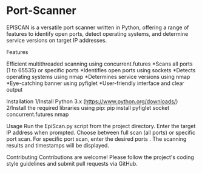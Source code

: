 # Port-Scanner
EPISCAN is a versatile port scanner written in Python, offering a range of features to identify open ports, detect operating systems, and determine service versions on target IP addresses.

Features

Efficient multithreaded scanning using concurrent.futures
*Scans all ports (1 to 65535) or specific ports
*Identifies open ports using sockets
*Detects operating systems using nmap
*Determines service versions using nmap
*Eye-catching banner using pyfiglet
*User-friendly interface and clear output

Installation
1/Install Python 3.x (https://www.python.org/downloads/)
2/Install the required libraries using pip:
pip install pyfiglet socket concurrent.futures nmap

Usage
Run the EpiScan.py script from the project directory.
Enter the target IP address when prompted.
Choose between full scan (all ports) or specific port scan.
For specific port scan, enter the desired ports .
The scanning results and timestamps will be displayed.

Contributing
Contributions are welcome! Please follow the project's coding style guidelines and submit pull requests via GitHub.
